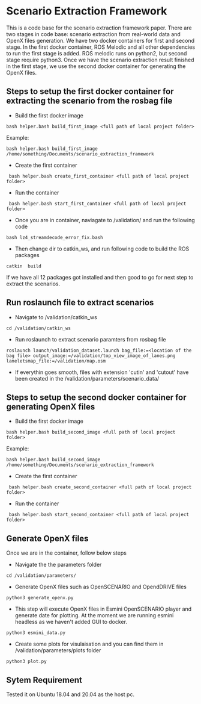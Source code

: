 # Scenario Extraction Framework
This is a code base for the scenario extraction framework paper. There are two stages in code base: scenario extraction from real-world data and OpenX files generation. We have two docker containers for first and second stage. In the first docker container, ROS Melodic and all other dependencies to run the first stage is added. ROS melodic runs on python2, but second stage require python3. Once we have the scenario extraction result finished in the first stage, we use the second docker container for generating the OpenX files.

## Steps to setup the first docker container for extracting the scenario from the rosbag file
* Build the first docker image
```
bash helper.bash build_first_image <full path of local project folder>
```
Example:
```
bash helper.bash build_first_image /home/something/Documents/scenario_extraction_framework
```

* Create the first container
```
 bash helper.bash create_first_container <full path of local project folder>
```

* Run the container
```
 bash helper.bash start_first_container <full path of local project folder>
```

* Once you are in container, naviagate to /validation/ and run the following code
```
bash lz4_streamdecode_error_fix.bash 
```

* Then change dir to catkin_ws, and run following code to build the ROS packages
```
catkin  build
```
If we have all 12 packages got installed and then good to go for next step to extract the scenarios.


## Run roslaunch file to extract scenarios
* Navigate to /validation/catkin_ws
```
cd /validation/catkin_ws
```

* Run roslaunch to extract scenario paramters from rosbag file

```
roslaunch launch/validation_dataset.launch bag_file:=<location of the bag file> output_image:=/validation/top_view_image_of_lanes.png laneletsmap_file:=/validation/map.osm
```

* If everythin goes smooth,  files with extension 'cutin' and 'cutout' have been created in the /validation/parameters/scenario_data/


## Steps to setup the second docker container for generating OpenX files
* Build the first docker image
```
bash helper.bash build_second_image <full path of local project folder>
```
Example:
```
bash helper.bash build_second_image /home/something/Documents/scenario_extraction_framework
```

* Create the first container
```
 bash helper.bash create_second_container <full path of local project folder>
```

* Run the container
```
 bash helper.bash start_second_container <full path of local project folder>
```



## Generate OpenX files
Once we are in the container, follow below steps

* Navigate the the parameters folder
```
cd /validation/parameters/
```

* Generate OpenX files such as OpenSCENARIO and OpendDRIVE files

```
python3 generate_openx.py
```

* This step will execute OpenX files in Esmini OpenSCENARIO player and generate date for plotting. At the moment we are running esmini headless as we haven't added GUI to docker.

```
python3 esmini_data.py
```

* Create some plots for visulaisation and you can find them in /validation/parameters/plots folder

```
python3 plot.py
```

## Sytem Requirement

Tested it on Ubuntu 18.04 and 20.04 as the host pc.
